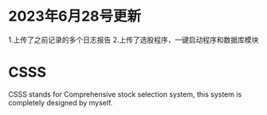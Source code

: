 # 2023年6月28号更新
1.上传了之前记录的多个日志报告
2.上传了选股程序，一键启动程序和数据库模块

# CSSS
CSSS stands for  Comprehensive stock selection system, this system is completely designed by myself.
